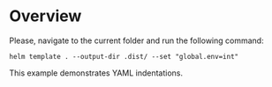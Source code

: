 # Overview

Please, navigate to the current folder and run the following command:

```
helm template . --output-dir .dist/ --set "global.env=int"
```

This example demonstrates YAML indentations.